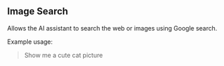 ## Image Search

Allows the AI assistant to search the web or images using Google search.

Example usage:

> Show me a cute cat picture
